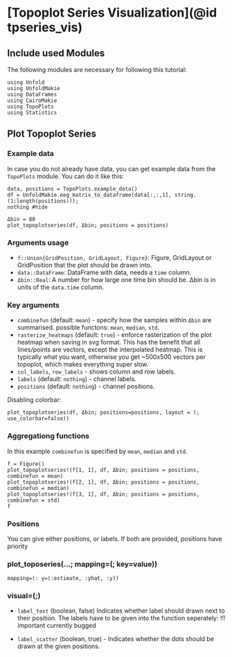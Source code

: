 # [Topoplot Series Visualization](@id tpseries_vis)


## Include used Modules
The following modules are necessary for following this tutorial:
```@example main
using Unfold
using UnfoldMakie
using DataFrames
using CairoMakie
using TopoPlots
using Statistics
```
## Plot Topoplot Series

### Example data

In case you do not already have data, you can get example data from the `TopoPlots` module. 
You can do it like this:
```@example main
data, positions = TopoPlots.example_data()
df = UnfoldMakie.eeg_matrix_to_dataframe(data[:,:,1], string.(1:length(positions)));
nothing #hide
```

```@example main
Δbin = 80
plot_topoplotseries(df, Δbin; positions = positions)
```
### Arguments usage

- `f::Union{GridPosition, GridLayout, Figure}`: Figure, GridLayout or GridPosition that the plot should be drawn into.
- `data::DataFrame`: DataFrame with data, needs a `time` column.
- `Δbin::Real`: A number for how large one time bin should be. Δbin is in units of the `data.time` column.

### Key arguments
- `combinefun` (default: `mean`) - specify how the samples within `Δbin` are summarised.
    possible functons: `mean`, `median`, `std`. 
- `rasterize_heatmaps` (default: `true`) - enforce rasterization of the plot heatmap when saving in svg format.
    This has the benefit that all lines/points are vectors, except the interpolated heatmap. 
    This is typically what you want, otherwise you get ~500x500 vectors per topoplot, which makes everything super slow.
- `col_labels`, `row_labels` - shows column and row labels. 
- `labels` (default: `nothing`) - channel labels.
- `positions` (default: `nothing`) - channel positions.

Disabling colorbar:

```@example main
plot_topoplotseries(df, Δbin; positions=positions, layout = (; use_colorbar=false))
```

### Aggregationg functions
In this example `combinefun` is specified by `mean`, `median` and `std`. 

```@example main
f = Figure()
plot_topoplotseries!(f[1, 1], df, Δbin; positions = positions, combinefun = mean)
plot_topoplotseries!(f[2, 1], df, Δbin; positions = positions, combinefun = median)
plot_topoplotseries!(f[3, 1], df, Δbin; positions = positions, combinefun = std)
f
```

### Positions
You can give either positions, or labels. If both are provided, positions have priority

### plot_toposeries(...; mapping=(; key=value))
`mapping=(: y=(:estimate, :yhat, :y))`


### visual=(;)
- `label_text` (boolean, false) Indicates whether label should drawn next to their position.
The labels have to be given into the function seperately:
!!! important
    currently bugged

- `label_scatter` (boolean, true) - Indicates whether the dots should be drawn at the given positions.

